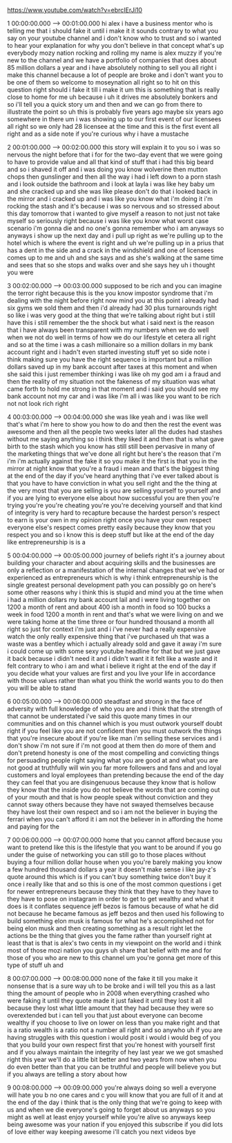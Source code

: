 https://www.youtube.com/watch?v=ebrcIErJi10

1 00:00:00.000 --\> 00:01:00.000 hi alex i have a business mentor who is
telling me that i should fake it until i make it it sounds contrary to
what you say on your youtube channel and i don't know who to trust and
so i wanted to hear your explanation for why you don't believe in that
concept what's up everybody mozy nation rocking and rolling my name is
alex muzzy if you're new to the channel and we have a portfolio of
companies that does about 85 million dollars a year and i have
absolutely nothing to sell you all right i make this channel because a
lot of people are broke and i don't want you to be one of them so
welcome to moseynation all right so to hit on this question right should
i fake it till i make it um this is something that is really close to
home for me uh because i uh it drives me absolutely bonkers and so i'll
tell you a quick story um and then and we can go from there to
illustrate the point so uh this is probably five years ago maybe six
years ago somewhere in there um i was showing up to our first event of
our licensees all right so we only had 28 licensee at the time and this
is the first event all right and as a side note if you're curious why i
have a mustache

2 00:01:00.000 --\> 00:02:00.000 this story will explain it to you so i
was so nervous the night before that i for for the two-day event that we
were going to have to provide value and all that kind of stuff that i
had this big beard and so i shaved it off and i was doing you know
wolverine then mutton chops then gunslinger and then all the way i had i
left down to a porn stash and i look outside the bathroom and i look at
layla i was like hey baby um and she cracked up and she was like please
don't do that i looked back in the mirror and i cracked up and i was
like you know what i'm doing it i'm rocking the stash and it's because i
was so nervous and so stressed about this day tomorrow that i wanted to
give myself a reason to not just not take myself so seriously right
because i was like you know what worst case scenario i'm gonna die and
no one's gonna remember who i am anyways so anyways i show up the next
day and i pull up right as we're pulling up to the hotel which is where
the event is right and uh we're pulling up in a prius that has a dent in
the side and a crack in the windshield and one of licensees comes up to
me and uh and she says and as she's walking at the same time and sees
that so she stops and walks over and she says hey uh i thought you were

3 00:02:00.000 --\> 00:03:00.000 supposed to be rich and you can imagine
the terror right because this is the you know impostor syndrome that i'm
dealing with the night before right now mind you at this point i already
had six gyms we sold them and then i'd already had 30 plus turnarounds
right so like i was very good at the thing that we're talking about
right but i still have this i still remember the the shock but what i
said next is the reason that i have always been transparent with my
numbers when we do well when we not do well in terms of how we do our
lifestyle et cetera all right and so at the time i was a cash
millionaire so a million dollars in my bank account right and i hadn't
even started investing stuff yet so side note i think making sure you
have the right sequence is important but a million dollars saved up in
my bank account after taxes at this moment and when she said this i just
remember thinking i was like oh my god am i a fraud and then the reality
of my situation not the fakeness of my situation was what came forth to
hold me strong in that moment and i said you should see my bank account
not my car and i was like i'm all i was like you want to be rich not not
look rich right

4 00:03:00.000 --\> 00:04:00.000 she was like yeah and i was like well
that's what i'm here to show you how to do and then the rest the event
was awesome and then all the people two weeks later all the dudes had
stashes without me saying anything so i think they liked it and then
that is what gave birth to the stash which you know has still still been
pervasive in many of the marketing things that we've done all right but
here's the reason that i'm i'm i'm actually against the fake it so you
make it the first is that you in the mirror at night know that you're a
fraud i mean and that's the biggest thing at the end of the day if
you've heard anything that i've ever talked about is that you have to
have conviction in what you sell right and the the thing at the very
most that you are selling is you are selling yourself to yourself and if
you are lying to everyone else about how successful you are then you're
trying you're you're cheating you're you're deceiving yourself and that
kind of integrity is very hard to recapture because the hardest person's
respect to earn is your own in my opinion right once you have your own
respect everyone else's respect comes pretty easily because they know
that you respect you and so i know this is deep stuff but like at the
end of the day like entrepreneurship is is a

5 00:04:00.000 --\> 00:05:00.000 journey of beliefs right it's a journey
about building your character and about acquiring skills and the
businesses are only a reflection or a manifestation of the internal
changes that we've had or experienced as entrepreneurs which is why i
think entrepreneurship is the single greatest personal development path
you can possibly go on here's some other reasons why i think this is
stupid and mind you at the time when i had a million dollars my bank
account lail and i were living together on 1200 a month of rent and
about 400 ish a month in food so 100 bucks a week in food 1200 a month
in rent and that's what we were living on and we were taking home at the
time three or four hundred thousand a month all right so just for
context i'm just and i i've never had a really expensive watch the only
really expensive thing that i've purchased uh that was a waste was a
bentley which i actually already sold and gave it away i'm sure i could
come up with some sexy youtube headline for that but we just gave it
back because i didn't need it and i didn't want it it felt like a waste
and it felt contrary to who i am and what i believe it right at the end
of the day if you decide what your values are first and you live your
life in accordance with those values rather than what you think the
world wants you to do then you will be able to stand

6 00:05:00.000 --\> 00:06:00.000 steadfast and strong in the face of
adversity with full knowledge of who you are and i think that the
strength of that cannot be understated i've said this quote many times
in our communities and on this channel which is you must outwork
yourself doubt right if you feel like you are not confident then you
must outwork the things that you're insecure about if you're like man
i'm selling these services and i don't show i'm not sure if i'm not good
at them then do more of them and don't pretend honesty is one of the
most compelling and convicting things for persuading people right saying
what you are good at and what you are not good at truthfully will win
you far more followers and fans and and loyal customers and loyal
employees than pretending because the end of the day they can feel that
you are disingenuous because they know that is hollow they know that the
inside you do not believe the words that are coming out of your mouth
and that is how people speak without conviction and they cannot sway
others because they have not swayed themselves because they have lost
their own respect and so i am not the believer in buying the ferrari
when you can't afford it i am not the believer in in affording the home
and paying for the

7 00:06:00.000 --\> 00:07:00.000 home that you cannot afford because you
want to pretend like this is the lifestyle that you want to be around if
you go under the guise of networking you can still go to those places
without buying a four million dollar house when you you're barely making
you know a few hundred thousand dollars a year it doesn't make sense i
like jay-z's quote around this which is if you can't buy something twice
don't buy it once i really like that and so this is one of the most
common questions i get for newer entrepreneurs because they think that
they have to they have to they have to pose on instagram in order to get
to get wealthy and what it does is it conflates sequence jeff bezos is
famous because of what he did not because he became famous as jeff bezos
and then used his following to build something elon musk is famous for
what he's accomplished not for being elon musk and then creating
something as a result right let the actions be the thing that gives you
the fame rather than yourself right at least that is that is alex's two
cents in my viewpoint on the world and i think most of those mozi nation
you guys uh share that belief with me and for those of you who are new
to this channel um you're gonna get more of this type of stuff uh and

8 00:07:00.000 --\> 00:08:00.000 none of the fake it till you make it
nonsense that is a sure way uh to be broke and i will tell you this as a
last thing the amount of people who in 2008 when everything crashed who
were faking it until they quote made it just faked it until they lost it
all because they lost what little amount that they had because they were
so overextended but i can tell you that just about everyone can become
wealthy if you choose to live on lower on less than you make right and
that is a ratio wealth is a ratio not a number all right and so anywho
uh if you are having struggles with this question i would posit i would
i would beg of you that you build your own respect first that you're
honest with yourself first and if you always maintain the integrity of
hey last year we we got smashed right this year we'll do a little bit
better and two years from now when you do even better than that you can
be truthful and people will believe you but if you always are telling a
story about how

9 00:08:00.000 --\> 00:09:00.000 you're always doing so well a everyone
will hate you b no one cares and c you will know that you are full of it
and at the end of the day i think that is the only thing that we're
going to keep with us and when we die everyone's going to forget about
us anyways so you might as well at least enjoy yourself while you're
alive so anyways keep being awesome was your nation if you enjoyed this
subscribe if you did lots of love either way keeping awesome i'll catch
you next videos bye
